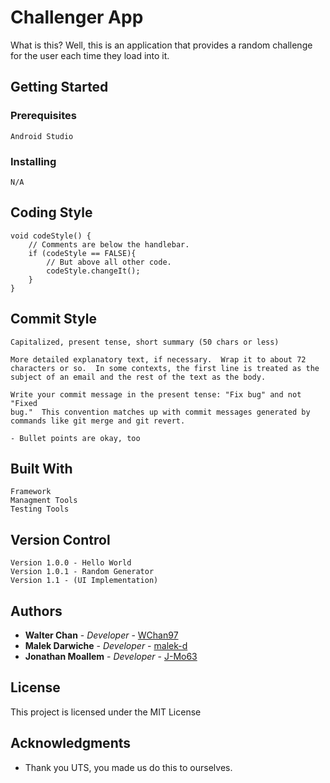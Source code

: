 # Challenger App

What is this?
Well, this is an application that provides a random challenge for the user each time they load into it.

## Getting Started

### Prerequisites

```
Android Studio
```

### Installing

```
N/A
```

## Coding Style
```
void codeStyle() {
    // Comments are below the handlebar.
    if (codeStyle == FALSE){ 
        // But above all other code.
        codeStyle.changeIt();
    }
}
```

## Commit Style
```
Capitalized, present tense, short summary (50 chars or less)

More detailed explanatory text, if necessary.  Wrap it to about 72
characters or so.  In some contexts, the first line is treated as the
subject of an email and the rest of the text as the body.

Write your commit message in the present tense: "Fix bug" and not "Fixed
bug."  This convention matches up with commit messages generated by
commands like git merge and git revert.

- Bullet points are okay, too

```

## Built With
```
Framework
Managment Tools
Testing Tools
```

## Version Control
```
Version 1.0.0 - Hello World
Version 1.0.1 - Random Generator
Version 1.1 - (UI Implementation)
```

## Authors

* **Walter Chan** - *Developer* - [WChan97](https://github.com/WChan97)
* **Malek Darwiche** - *Developer* - [malek-d](https://github.com/malek-d)
* **Jonathan Moallem** - *Developer* - [J-Mo63](https://github.com/J-Mo63)

## License

This project is licensed under the MIT License

## Acknowledgments

* Thank you UTS, you made us do this to ourselves.

